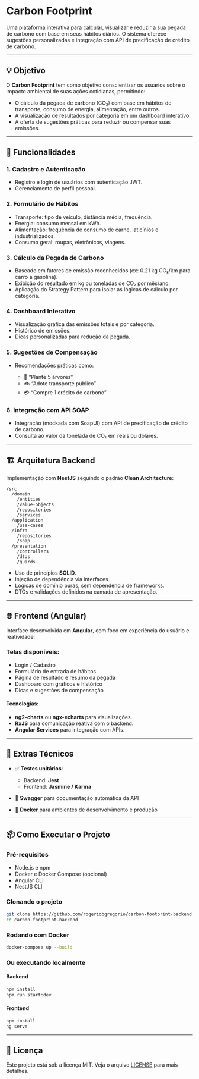 # Carbon Footprint

Uma plataforma interativa para calcular, visualizar e reduzir a sua pegada de carbono com base em seus hábitos diários. O sistema oferece sugestões personalizadas e integração com API de precificação de crédito de carbono.

---

## 💡 Objetivo

O **Carbon Footprint** tem como objetivo conscientizar os usuários sobre o impacto ambiental de suas ações cotidianas, permitindo:

* O cálculo da pegada de carbono (CO₂) com base em hábitos de transporte, consumo de energia, alimentação, entre outros.
* A visualização de resultados por categoria em um dashboard interativo.
* A oferta de sugestões práticas para reduzir ou compensar suas emissões.

---

## 🧩 Funcionalidades

### 1. Cadastro e Autenticação

* Registro e login de usuários com autenticação JWT.
* Gerenciamento de perfil pessoal.

### 2. Formulário de Hábitos

* Transporte: tipo de veículo, distância média, frequência.
* Energia: consumo mensal em kWh.
* Alimentação: frequência de consumo de carne, laticínios e industrializados.
* Consumo geral: roupas, eletrônicos, viagens.

### 3. Cálculo da Pegada de Carbono

* Baseado em fatores de emissão reconhecidos (ex: 0.21 kg CO₂/km para carro a gasolina).
* Exibição do resultado em kg ou toneladas de CO₂ por mês/ano.
* Aplicação do Strategy Pattern para isolar as lógicas de cálculo por categoria.

### 4. Dashboard Interativo

* Visualização gráfica das emissões totais e por categoria.
* Histórico de emissões.
* Dicas personalizadas para redução da pegada.

### 5. Sugestões de Compensação

* Recomendações práticas como:

  * 🌳 “Plante 5 árvores”
  * 🚲 “Adote transporte público”
  * 💳 “Compre 1 crédito de carbono”

### 6. Integração com API SOAP

* Integração (mockada com SoapUI) com API de precificação de crédito de carbono.
* Consulta ao valor da tonelada de CO₂ em reais ou dólares.

---

## 🏗️ Arquitetura Backend

Implementação com **NestJS** seguindo o padrão **Clean Architecture**:

```
/src
  /domain
    /entities
    /value-objects
    /repositories
    /services
  /application
    /use-cases
  /infra
    /repositories
    /soap
  /presentation
    /controllers
    /dtos
    /guards
```

* Uso de princípios **SOLID**.
* Injeção de dependência via interfaces.
* Lógicas de domínio puras, sem dependência de frameworks.
* DTOs e validações definidos na camada de apresentação.

---

## 🌐 Frontend (Angular)

Interface desenvolvida em **Angular**, com foco em experiência do usuário e reatividade:

### Telas disponíveis:

* Login / Cadastro
* Formulário de entrada de hábitos
* Página de resultado e resumo da pegada
* Dashboard com gráficos e histórico
* Dicas e sugestões de compensação

#### Tecnologias:

* **ng2-charts** ou **ngx-echarts** para visualizações.
* **RxJS** para comunicação reativa com o backend.
* **Angular Services** para integração com APIs.

---

## 🧪 Extras Técnicos

* ✅ **Testes unitários**:

  * Backend: **Jest**
  * Frontend: **Jasmine / Karma**
* 📘 **Swagger** para documentação automática da API
* 🐳 **Docker** para ambientes de desenvolvimento e produção

---

## 📦 Como Executar o Projeto

### Pré-requisitos

* Node.js e npm
* Docker e Docker Compose (opcional)
* Angular CLI
* NestJS CLI

### Clonando o projeto

```bash
git clone https://github.com/rogeriobgregorio/carbon-footprint-backend.git
cd carbon-footprint-backend
```

### Rodando com Docker

```bash
docker-compose up --build
```

### Ou executando localmente

#### Backend

```bash
npm install
npm run start:dev
```

#### Frontend

```bash
npm install
ng serve
```

---

## 📄 Licença

Este projeto está sob a licença MIT. Veja o arquivo [LICENSE](./LICENSE) para mais detalhes.

